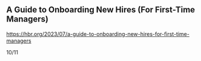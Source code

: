 ## A Guide to Onboarding New Hires (For First-Time Managers)

https://hbr.org/2023/07/a-guide-to-onboarding-new-hires-for-ﬁrst-time-managers

10/11
